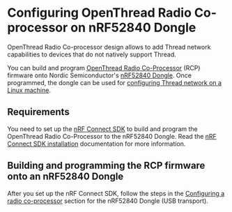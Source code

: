 ﻿# Configuring OpenThread Radio Co-processor on nRF52840 Dongle

OpenThread Radio Co-processor design allows to add Thread network capabilities
to devices that do not natively support Thread.

You can build and program
[OpenThread Radio Co-Processor](https://openthread.io/platforms/co-processor)
(RCP) firmware onto Nordic Semiconductor's
[nRF52840 Dongle](https://www.nordicsemi.com/Software-and-tools/Development-Kits/nRF52840-Dongle).
Once programmed, the dongle can be used for
[configuring Thread network on a Linux machine](./openthread_border_router_pi.md).

## Requirements

You need to set up the
[nRF Connect SDK](https://docs.nordicsemi.com/bundle/ncs-latest/page/nrf/index.html)
to build and program the OpenThread Radio Co-Processor to the nRF52840 Dongle.
Read the
[nRF Connect SDK installation](https://docs.nordicsemi.com/bundle/ncs-latest/page/nrf/installation.html)
documentation for more information.

## Building and programming the RCP firmware onto an nRF52840 Dongle

After you set up the nRF Connect SDK, follow the steps in the
[Configuring a radio co-processor](https://docs.nordicsemi.com/bundle/ncs-latest/page/nrf/protocols/thread/tools.html#configuring_a_radio_co-processor)
section for the nRF52840 Dongle (USB transport).

